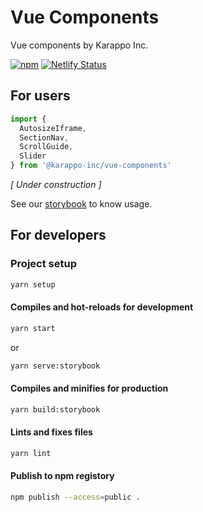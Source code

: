 # Vue Components

Vue components by Karappo Inc.

[![npm](https://nodei.co/npm/@karappo-inc/vue-components.png?mini=true)](https://www.npmjs.com/package/@karappo-inc/vue-components)
[![Netlify Status](https://api.netlify.com/api/v1/badges/8d34d1a8-b9d9-427e-9cd3-837b18e0663e/deploy-status)](https://app.netlify.com/sites/karappo-vue-components/deploys)


## For users

```js
import {
  AutosizeIframe,
  SectionNav,
  ScrollGuide,
  Slider
} from '@karappo-inc/vue-components'
```

*[ Under construction ]*

See our [storybook](https://karappo-vue-components.netlify.app/) to know usage.

## For developers

### Project setup
```sh
yarn setup
```

#### Compiles and hot-reloads for development
```sh
yarn start
```
or
```sh
yarn serve:storybook
```

#### Compiles and minifies for production
```sh
yarn build:storybook
```

#### Lints and fixes files
```sh
yarn lint
```

#### Publish to npm registory
```sh
npm publish --access=public .
```